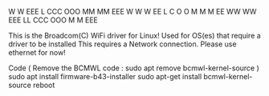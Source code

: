 W   W EEE L  CCC OOO MM MM EEE
W W W EE  L  C   O O M M M EE
WW WW EEE LL CCC OOO M   M EEE

This is the Broadcom(C) WiFi driver for Linux!
Used for OS(es) that require a driver to be installed
This requires a Network connection. Please use ethernet for now!

Code
( Remove the BCMWL code : sudo apt remove bcmwl-kernel-source )
sudo apt install firmware-b43-installer
sudo apt-get install bcmwl-kernel-source
reboot
